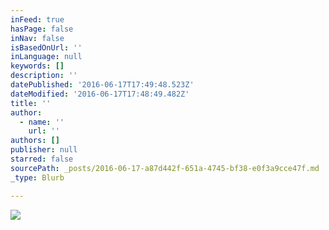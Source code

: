 ```yaml
---
inFeed: true
hasPage: false
inNav: false
isBasedOnUrl: ''
inLanguage: null
keywords: []
description: ''
datePublished: '2016-06-17T17:49:48.523Z'
dateModified: '2016-06-17T17:48:49.482Z'
title: ''
author:
  - name: ''
    url: ''
authors: []
publisher: null
starred: false
sourcePath: _posts/2016-06-17-a87d442f-651a-4745-bf38-e0f3a9cce47f.md
_type: Blurb

---
```

![](https://the-grid-user-content.s3-us-west-2.amazonaws.com/c0ba87fd-a656-4fbb-a238-e17ec9fa54d4.gif)